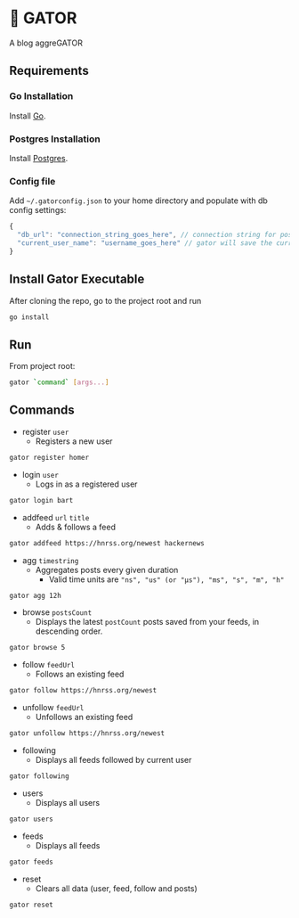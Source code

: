 # 🐊 GATOR
A blog aggreGATOR

## Requirements

### Go Installation
Install [Go](https://go.dev/doc/install).

### Postgres Installation
Install [Postgres](https://www.postgresql.org/).

### Config file
Add `~/.gatorconfig.json` to your home directory and populate with db config settings:
```js
{
  "db_url": "connection_string_goes_here", // connection string for postgres
  "current_user_name": "username_goes_here" // gator will save the current user name
}
```
## Install Gator Executable
After cloning the repo, go to the project root and run
```bash
go install
```

## Run
From project root:
```bash
gator `command` [args...]
```

## Commands
- register `user`
  - Registers a new user
```bash
gator register homer
```

- login `user`
  - Logs in as a registered user
```bash
gator login bart
```

- addfeed `url` `title`
  - Adds & follows a feed
```bash
gator addfeed https://hnrss.org/newest hackernews
```

- agg `timestring`
  - Aggregates posts every given duration 
    - Valid time units are `"ns", "us" (or "µs"), "ms", "s", "m", "h"`
```bash
gator agg 12h
```
- browse `postsCount`
  - Displays the latest `postCount` posts saved from your feeds, in descending order.
```bash
gator browse 5
```
- follow `feedUrl`
  - Follows an existing feed
```bash
gator follow https://hnrss.org/newest
```
- unfollow `feedUrl`
  - Unfollows an existing feed
```bash
gator unfollow https://hnrss.org/newest
```
- following
  - Displays all feeds followed by current user
```bash
gator following
```
- users
  - Displays all users
```bash
gator users
```
- feeds
  - Displays all feeds
```bash
gator feeds
```
- reset
  - Clears all data (user, feed, follow and posts)
```bash
gator reset
```
